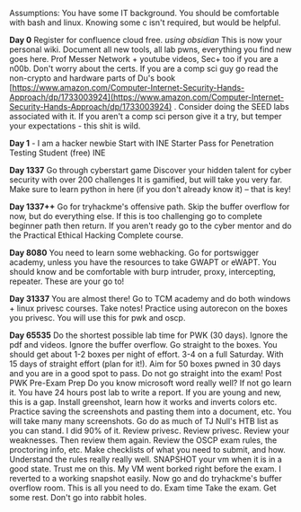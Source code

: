 Assumptions: You have some IT background. 
You should be comfortable with bash and linux. 
Knowing some c isn't required, but would be helpful. 

**Day 0** Register for confluence cloud free. _using obsidian_ This is now your personal wiki. Document all new tools, all lab pwns, everything you find new goes here. 
Prof Messer Network + youtube videos, Sec+ too if you are a n00b. Don't worry about the certs. 
If you are a comp sci guy go read the non-crypto and hardware parts of Du's book [https://www.amazon.com/Computer-Internet-Security-Hands-Approach/dp/1733003924](https://www.amazon.com/Computer-Internet-Security-Hands-Approach/dp/1733003924) . Consider doing the SEED labs associated with it. If you aren't a comp sci person give it a try, but temper your expectations - this shit is wild. 

**Day 1** - I am a hacker newbie Start with INE Starter Pass for Penetration Testing Student (free) INE 

**Day 1337** Go through cyberstart game Discover your hidden talent for cyber security with over 200 challenges It is gamified, but will take you very far. Make sure to learn python in here (if you don't already know it) – that is key! 

**Day 1337++** Go for tryhackme's offensive path. Skip the buffer overflow for now, but do everything else. If this is too challenging go to complete beginner path then return. If you aren't ready go to the cyber mentor and do the Practical Ethical Hacking Complete course. 

**Day 8080** You need to learn some webhacking. Go for portswigger academy, unless you have the resources to take GWAPT or eWAPT. You should know and be comfortable with burp intruder, proxy, intercepting, repeater. These are your go to! 

**Day 31337** You are almost there! Go to TCM academy and do both windows + linux privesc courses. Take notes! Practice using autorecon on the boxes you privesc. You will use this for pwk and oscp. 

**Day 65535** Do the shortest possible lab time for PWK (30 days). Ignore the pdf and videos. Ignore the buffer overflow. Go straight to the boxes. You should get about 1-2 boxes per night of effort. 3-4 on a full Saturday. With 15 days of straight effort (plan for it!). Aim for 50 boxes pwned in 30 days and you are in a good spot to pass. Do not go straight into the exam! Post PWK Pre-Exam Prep Do you know microsoft word really well? If not go learn it. You have 24 hours post lab to write a report. If you are young and new, this is a gap. Install greenshot, learn how it works and inverts colors etc. Practice saving the screenshots and pasting them into a document, etc. You will take many many screenshots. Go do as much of TJ Null's HTB list as you can stand. I did 90% of it. Review privesc. Review privesc. Review your weaknesses. Then review them again. Review the OSCP exam rules, the proctoring info, etc. Make checklists of what you need to submit, and how. Understand the rules really really well. SNAPSHOT your vm when it is in a good state. Trust me on this. My VM went borked right before the exam. I reverted to a working snapshot easily. Now go and do tryhackme's buffer overflow room. This is all you need to do. Exam time Take the exam. Get some rest. Don't go into rabbit holes.